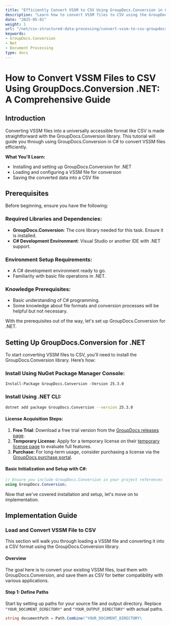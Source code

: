 ```yaml
---
title: "Efficiently Convert VSSM to CSV Using GroupDocs.Conversion in C#&#58; A Comprehensive Guide"
description: "Learn how to convert VSSM files to CSV using the GroupDocs.Conversion library in C#. This guide covers setup, conversion steps, and practical applications."
date: "2025-05-01"
weight: 1
url: "/net/csv-structured-data-processing/convert-vssm-to-csv-groupdocs-net/"
keywords:
- GroupDocs.Conversion
- Net
- Document Processing
type: docs
---
```

# How to Convert VSSM Files to CSV Using GroupDocs.Conversion .NET: A Comprehensive Guide

## Introduction

Converting VSSM files into a universally accessible format like CSV is made straightforward with the GroupDocs.Conversion library. This tutorial will guide you through using GroupDocs.Conversion in C# to convert VSSM files efficiently.

**What You'll Learn:**
- Installing and setting up GroupDocs.Conversion for .NET
- Loading and configuring a VSSM file for conversion
- Saving the converted data into a CSV file

## Prerequisites

Before beginning, ensure you have the following:

### Required Libraries and Dependencies:
- **GroupDocs.Conversion**: The core library needed for this task. Ensure it is installed.
- **C# Development Environment**: Visual Studio or another IDE with .NET support.

### Environment Setup Requirements:
- A C# development environment ready to go.
- Familiarity with basic file operations in .NET.

### Knowledge Prerequisites:
- Basic understanding of C# programming.
- Some knowledge about file formats and conversion processes will be helpful but not necessary.

With the prerequisites out of the way, let's set up GroupDocs.Conversion for .NET.

## Setting Up GroupDocs.Conversion for .NET

To start converting VSSM files to CSV, you'll need to install the GroupDocs.Conversion library. Here’s how:

### Install Using NuGet Package Manager Console:
```shell
Install-Package GroupDocs.Conversion -Version 25.3.0
```

### Install Using .NET CLI:
```bash
dotnet add package GroupDocs.Conversion --version 25.3.0
```

#### License Acquisition Steps:
1. **Free Trial**: Download a free trial version from the [GroupDocs releases page](https://releases.groupdocs.com/conversion/net/).
2. **Temporary License**: Apply for a temporary license on their [temporary license page](https://purchase.groupdocs.com/temporary-license/) to evaluate full features.
3. **Purchase**: For long-term usage, consider purchasing a license via the [GroupDocs purchase portal](https://purchase.groupdocs.com/buy).

#### Basic Initialization and Setup with C#:
```csharp
// Ensure you include GroupDocs.Conversion in your project references
using GroupDocs.Conversion;
```

Now that we've covered installation and setup, let's move on to implementation.

## Implementation Guide

### Load and Convert VSSM File to CSV

This section will walk you through loading a VSSM file and converting it into a CSV format using the GroupDocs.Conversion library.

#### Overview
The goal here is to convert your existing VSSM files, load them with GroupDocs.Conversion, and save them as CSV for better compatibility with various applications.

#### Step 1: Define Paths
Start by setting up paths for your source file and output directory. Replace `"YOUR_DOCUMENT_DIRECTORY"` and `"YOUR_OUTPUT_DIRECTORY"` with actual paths.
```csharp
string documentPath = Path.Combine("YOUR_DOCUMENT_DIRECTORY\
